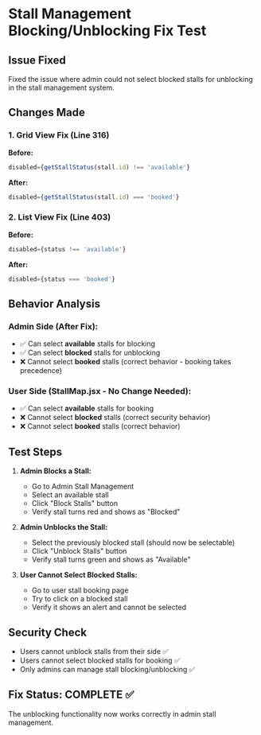 # Stall Management Blocking/Unblocking Fix Test

## Issue Fixed
Fixed the issue where admin could not select blocked stalls for unblocking in the stall management system.

## Changes Made

### 1. Grid View Fix (Line 316)
**Before:**
```jsx
disabled={getStallStatus(stall.id) !== 'available'}
```
**After:**
```jsx
disabled={getStallStatus(stall.id) === 'booked'}
```

### 2. List View Fix (Line 403)
**Before:**
```jsx
disabled={status !== 'available'}
```
**After:**
```jsx
disabled={status === 'booked'}
```

## Behavior Analysis

### Admin Side (After Fix):
- ✅ Can select **available** stalls for blocking
- ✅ Can select **blocked** stalls for unblocking  
- ❌ Cannot select **booked** stalls (correct behavior - booking takes precedence)

### User Side (StallMap.jsx - No Change Needed):
- ✅ Can select **available** stalls for booking
- ❌ Cannot select **blocked** stalls (correct security behavior)
- ❌ Cannot select **booked** stalls (correct behavior)

## Test Steps

1. **Admin Blocks a Stall:**
   - Go to Admin Stall Management
   - Select an available stall
   - Click "Block Stalls" button
   - Verify stall turns red and shows as "Blocked"

2. **Admin Unblocks the Stall:**
   - Select the previously blocked stall (should now be selectable)
   - Click "Unblock Stalls" button
   - Verify stall turns green and shows as "Available"

3. **User Cannot Select Blocked Stalls:**
   - Go to user stall booking page
   - Try to click on a blocked stall
   - Verify it shows an alert and cannot be selected

## Security Check
- Users cannot unblock stalls from their side ✅
- Users cannot select blocked stalls for booking ✅
- Only admins can manage stall blocking/unblocking ✅

## Fix Status: COMPLETE ✅
The unblocking functionality now works correctly in admin stall management.
